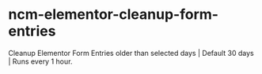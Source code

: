 # ncm-elementor-cleanup-form-entries
 Cleanup Elementor Form Entries older than selected days | Default 30 days | Runs every 1 hour.
